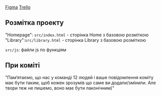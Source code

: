 [Figma](https://www.figma.com/file/ieXHCTVNre6afLNCW0cDFc/Filmoteka?node-id=0%3A1)
[Trello](https://trello.com/b/mRe9YCp9/project01)

## Розмітка проекту

"Homepage": `src/index.html` - сторінка Home з базовою розміткою
"Library":`src/library.html` - сторінка Library з базовою розміткою

`src/js`: файли js по функціям

## При коміті

"Пам‘ятаємо, що нас у команді 12 людей і ваше повідомлення коміту має бути
таким, щоб кожен зрозумів що саме ви додали/змінили. Але твори теж не пишемо,
воно має бути лаконічним)"
